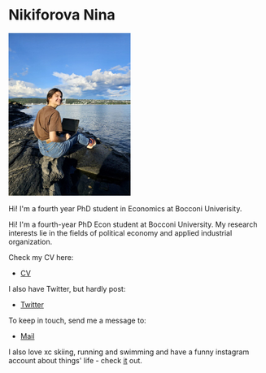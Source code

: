 # Nikiforova Nina

<img src="IMAGE2.jpg" alt="drawing" width="240"/>

Hi! I'm a fourth year PhD student in Economics at Bocconi Univerisity. 

Hi! I'm a fourth-year PhD Econ student at Bocconi University. My research interests lie in the fields of political economy and applied industrial organization. 

Check my CV here:
+ [CV](/cv.pdf)

I also have Twitter, but hardly post: 
+ [Twitter](https://twitter.com/nikiforovannina)

To keep in touch, send me a message to:
+ [Mail](mailto:nina.nikiforova@phd.unibocconi.it)

I also love xc skiing, running and swimming and have a funny instagram account about things' life - check [it](https://www.instagram.com/thi.ngslife/) out.

